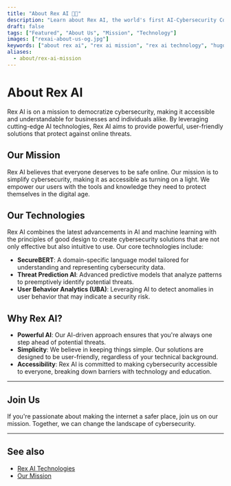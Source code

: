 ```yaml
---
title: "About Rex AI 🤖👑"
description: "Learn about Rex AI, the world's first AI-Cybersecurity Consultant, and the technologies we use to keep you safe."
draft: false
tags: ["Featured", "About Us", "Mission", "Technology"]
images: ["rexai-about-us-og.jpg"]
keywords: ["about rex ai", "rex ai mission", "rex ai technology", "hugo about us page", "AI in cybersecurity"]
aliases:
  - about/rex-ai-mission
---
```


# About Rex AI

Rex AI is on a mission to democratize cybersecurity, making it accessible and understandable for businesses and individuals alike. By leveraging cutting-edge AI technologies, Rex AI aims to provide powerful, user-friendly solutions that protect against online threats.

## Our Mission

Rex AI believes that everyone deserves to be safe online. Our mission is to simplify cybersecurity, making it as accessible as turning on a light. We empower our users with the tools and knowledge they need to protect themselves in the digital age.

## Our Technologies

Rex AI combines the latest advancements in AI and machine learning with the principles of good design to create cybersecurity solutions that are not only effective but also intuitive to use. Our core technologies include:

- **SecureBERT**: A domain-specific language model tailored for understanding and representing cybersecurity data.
- **Threat Prediction AI**: Advanced predictive models that analyze patterns to preemptively identify potential threats.
- **User Behavior Analytics (UBA)**: Leveraging AI to detect anomalies in user behavior that may indicate a security risk.

## Why Rex AI?

- **Powerful AI**: Our AI-driven approach ensures that you're always one step ahead of potential threats.
- **Simplicity**: We believe in keeping things simple. Our solutions are designed to be user-friendly, regardless of your technical background.
- **Accessibility**: Rex AI is committed to making cybersecurity accessible to everyone, breaking down barriers with technology and education.

---

## Join Us

If you're passionate about making the internet a safer place, join us on our mission. Together, we can change the landscape of cybersecurity.

---

## See also

- [Rex AI Technologies](https://rexai.com/technologies/)
- [Our Mission](https://rexai.com/our-mission/)
